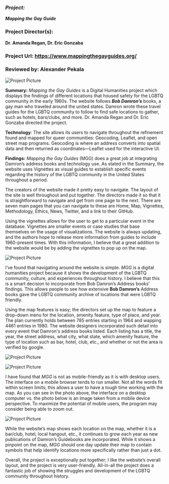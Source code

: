 ### _Project:_  
**_Mapping the Gay Guide_**

### **Project Director(s):**
**Dr. Amanda Regan, Dr. Eric Gonzaba**

### **Project Url:** https://www.mappingthegayguides.org/


### **Reviewed by: Alexander Pekala**

![Project Picture](https://2024Pekala.github.io/Alexander-Pekala/images/HomeScreenMGG.png)

**Summary:** _Mapping the Gay Guides_ is a Digital Humanities project which displays the findings of different locations that housed safety for the LGBTQ community in the early 1960s. The website follows **_Bob Damron’s_** books, a gay man who traveled around the united states. Damron wrote these travel guides for the LGBTQ community to follow to find safe locations to gather, such as hotels, bars/clubs, and more. Dr. Amanda Regan and Dr. Eric Gonzaba directed the project.


**Technology**: The site allows its users to navigate throughout the refinement found and mapped for queer communities: Geocoding, Leaflet, and open street map programs. Geocoding is where an address converts into spatial data and then returned as coordinates—Leaflet used for the interactive UI.


**Findings:** _Mapping the Gay Guides_ (MGG) does a great job at integrating Damron’s address books and technology use. As stated in the Summary, the website uses Vignettes as visual guides to establish specific events regarding the history of the LGBTQ community in the United States throughout a period. 

The creators of the website made it pretty easy to navigate. The layout of the site is well throughout and put together. The directors made it so that it is straightforward to navigate and get from one page to the next. There are seven main pages that you can navigate to these are Home, Map, Vignettes, Methodology, Ethics, News, Twitter, and a link to their GitHub. 


Using the vignettes allows for the user to get to a particular event in the database. Vignettes are smaller events or case studies that base themselves on the usage of visualizations. The website is always updating, and the authors hope to release more information from guides to include 1960-present times. With this information, I believe that a great addition to the website would be by adding the vignettes to pop up on the map. 


![Project Picture](https://2024Pekala.github.io/Alexander-Pekala/images/Vignettes.png)




I’ve found that navigating around the website is simple. _MGG_ is a digital humanities project because it shows the development of the LGBTQ community, culture, and experiences throughout history. I believe that this is a smart decision to incorporate from Bob Damron’s Address books’ findings. This allows people to see how extensive **Bob Damron’s** Address books gave the LGBTQ community archive of locations that were LGBTQ friendly.  



Using the map features is easy; the directors set up the map to feature a drop-down menu for the location, amenity feature, type of place, and year. The plan currently holds between 785 entries starting in 1964 and wapping 4461 entries in 1980. The website designers incorporated such detail into every event that Damron's address books listed. Each listing has a title, the year, the street address, what city, what state, which amenity feature, the type of location such as bar, hotel, club, etc., and whether or not the area is verified by google. 

 
 ![Project Picture](https://2024Pekala.github.io/Alexander-Pekala/images/MGGmap.png)
 
 
 
 ![Project Picture](https://2024Pekala.github.io/Alexander-Pekala/images/MGGData.png)
 
 
I have found that _MGG_ is not as mobile-friendly as it is with desktop users. The interface on a mobile browser tends to run smaller. Not all the words fit within screen limits; this allows a user to have a tough time working with the map. As you can see in the photo above, the interface on a desktop computer vs. the photo below is an image taken from a mobile device perspective. To maximize the potential of mobile users, the program may consider being able to zoom out. 

 
  ![Project Picture](https://2024Pekala.github.io/Alexander-Pekala/images/MobileMapMGG.png)

While the website’s map shows each location on the map, whether it is a bar/club, hotel, local hangout, etc., it continues to grow each year as new publications of Damron’s Guidebooks are incorporated. While it shows a pinpoint on the map, _MGG_ should one day update their map to contain symbols that help identify locations more specifically rather than just a dot.




Overall, the project is exceptionally put together; I like the website’s overall layout, and the project is very user-friendly. All-in-all the project does a fantastic job of showing the struggles and development of the LGBTQ community throughout history. 



